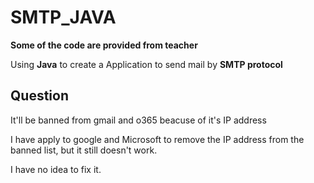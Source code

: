# SMTP_JAVA

**Some of the code are provided from teacher**

Using **Java** to create a Application to send mail by **SMTP protocol**

## Question

It'll be banned from gmail and o365 beacuse of it's IP address

I have apply to google and Microsoft to remove the IP address from the banned list, but it still doesn't work.

I have no idea to fix it.
